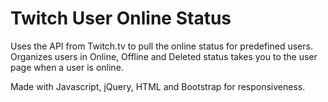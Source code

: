 # Twitch User Online Status

Uses the API from Twitch.tv to pull the online status for predefined users.  Organizes users in Online, Offline and Deleted status takes you to the user page when a user is online.

Made with Javascript, jQuery, HTML and Bootstrap for responsiveness.
